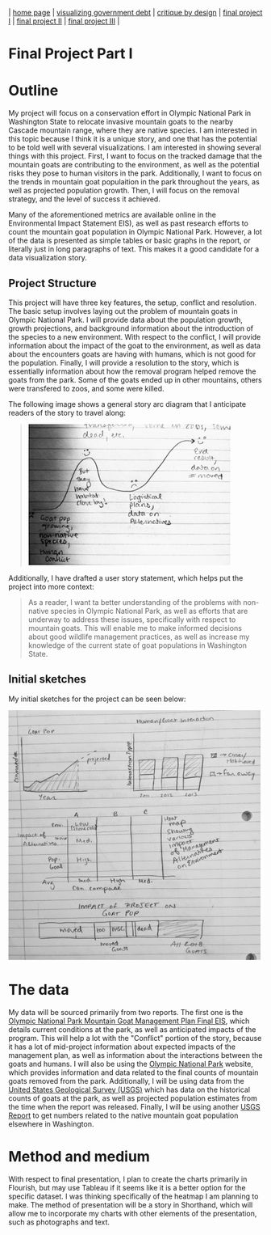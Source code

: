 | [home page](https://maggie0811.github.io/maggie_repository-/) | [visualizing government debt](visualizing_debt) | [critique by design](critique_by_design) | [final project I](final_project_1) | [final project II](final_project_2) | [final project III](final_project_3) |

# Final Project Part I

# Outline
My project will focus on a conservation effort in Olympic National Park in Washington State to relocate invasive mountain goats to the nearby Cascade mountain range, where they are native species. I am interested in this topic because I think it is a unique story, and one that has the potential to be told well with several visualizations. I am interested in showing several things with this project. First, I want to focus on the tracked damage that the mountain goats are contributing to the environment, as well as the potential risks they pose to human visitors in the park. Additionally, I want to focus on the trends in mountain goat populaition in the park throughout the years, as well as projected population growth. Then, I will focus on the removal strategy, and the level of success it achieved.

Many of the aforementioned metrics are available online in the Environmental Impact Statement EIS), as well as past research efforts to count the mountain goat population in Olympic National Park. However, a lot of the data is presented as simple tables or basic graphs in the report, or literally just in long paragraphs of text. This makes it a good candidate for a data visualization story. 

## Project Structure
This project will have three key features, the setup, conflict and resolution. The basic setup involves laying out the problem of mountain goats in Olympic National Park. I will provide data about the population growth, growth projections, and background information about the introduction of the species to a new environment. With respect to the conflict, I will provide information about the impact of the goat to the environment, as well as data about the encounters goats are having with humans, which is not good for the population. Finally, I will provide a resolution to the story, which is essentially information about how the removal program helped remove the goats from the park. Some of the goats ended up in other mountains, others were transfered to zoos, and some were killed.

The following image shows a general story arc diagram that I anticipate readers of the story to travel along:

> <img src="https://raw.githubusercontent.com/maggie0811/maggie_repository-/main/final%20project%20emotional%20rollercoaster.jpg" width = "400"/>

Additionally, I have drafted a user story statement, which helps put the project into more context:

> As a reader, I want ta better understanding of the problems with non-native species in Olympic National Park, as well as efforts that are underway to address these issues, specifically with respect to mountain goats. This will enable me to make informed decisions about good wildlife management practices, as well as increase my knowledge of the current state of goat populations in Washington State.

## Initial sketches

My initial sketches for the project can be seen below:

<img src="https://raw.githubusercontent.com/maggie0811/maggie_repository-/main/final%20project%20sketch.jpg" width = "500"/>

# The data

My data will be sourced primarily from two reports. The first one is the [Olympic National Park Mountain Goat Management Plan Final EIS](https://parkplanning.nps.gov/document.cfm?parkID=329&projectID=49246&documentID=87542), which details current conditions at the park, as well as anticipated impacts of the program. This will help a lot with the "Conflict" portion of the story, because it has a lot of mid-project information about expected impacts of the management plan, as well as information about the interactions between the goats and humans. I will also be using the [Olympic National Park](https://www.nps.gov/olym/planyourvisit/mountain-goat-capture-and-translocation.htm) website, which provides information and data related to the final counts of mountain goats removed from the park. Additionally, I will be using data from the [United States Geological Survey (USGS)](https://pubs.usgs.gov/of/2016/1185/ofr20161185.pdf) which has data on the historical counts of goats at the park, as well as projected population estimates from the time when the report was released. Finally, I will be using another [USGS Report](https://pubs.usgs.gov/of/2011/1107/pdf/ofr20111107.pdf) to get numbers related to the native mountain goat population elsewhere in Washington.

# Method and medium
With respect to final presentation, I plan to create the charts primarily in Flourish, but may use Tableau if it seems like it is a better option for the specific dataset. I was thinking specifically of the heatmap I am planning to make. The method of presentation will be a story in Shorthand, which will allow me to incorporate my charts with other elements of the presentation, such as photographs and text.
